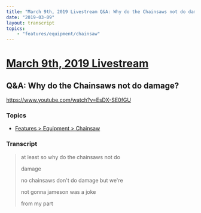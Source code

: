 ```yaml
---
title: "March 9th, 2019 Livestream Q&A: Why do the Chainsaws not do damage?"
date: "2019-03-09"
layout: transcript
topics:
    - "features/equipment/chainsaw"
---
```

# [March 9th, 2019 Livestream](../2019-03-09.md)
## Q&A: Why do the Chainsaws not do damage?
https://www.youtube.com/watch?v=EsDX-SE0fGU

### Topics
* [Features > Equipment > Chainsaw](../topics/features/equipment/chainsaw.md)

### Transcript

> at least so why do the chainsaws not do
> 
> damage
> 
> no chainsaws don't do damage but we're
> 
> not gonna jameson was a joke
> 
> from my part
> 
